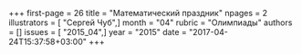+++
first-page = 26
title = "Математический праздник"
npages = 2
illustrators = [ "Сергей Чуб",]
month = "04"
rubric = "Олимпиады"
authors = []
issues = [ "2015_04",]
year = "2015"
date = "2017-04-24T15:37:58+03:00"
+++
